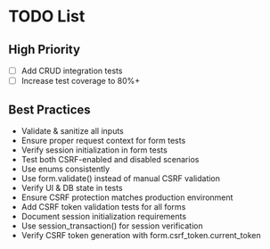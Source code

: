 # TODO List
## High Priority
- [ ] Add CRUD integration tests
- [ ] Increase test coverage to 80%+

## Best Practices
- Validate & sanitize all inputs
- Ensure proper request context for form tests
- Verify session initialization in form tests
- Test both CSRF-enabled and disabled scenarios
- Use enums consistently
- Use form.validate() instead of manual CSRF validation
- Verify UI & DB state in tests
- Ensure CSRF protection matches production environment
- Add CSRF token validation tests for all forms
- Document session initialization requirements
- Use session_transaction() for session verification
- Verify CSRF token generation with form.csrf_token.current_token

